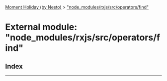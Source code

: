 [Moment Holiday (by Nesto)](../README.md) > ["node_modules/rxjs/src/operators/find"](../modules/_node_modules_rxjs_src_operators_find_.md)

# External module: "node_modules/rxjs/src/operators/find"

## Index

---

